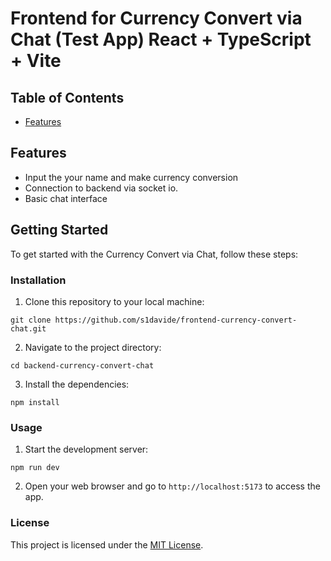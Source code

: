 # Frontend for Currency Convert via Chat (Test App) React + TypeScript + Vite

## Table of Contents


-   [Features](#features)

## Features

- Input the your name and make currency conversion
- Connection to backend via socket io.
- Basic chat interface

## Getting Started

To get started with the Currency Convert via Chat, follow these steps:

### Installation

1. Clone this repository to your local machine:

```
git clone https://github.com/s1davide/frontend-currency-convert-chat.git
```

2. Navigate to the project directory:

```
cd backend-currency-convert-chat
```

3. Install the dependencies:

```
npm install
```

### Usage

1. Start the development server:

```
npm run dev
```

2. Open your web browser and go to `http://localhost:5173` to access the app.

### License

This project is licensed under the [MIT License](LICENSE).